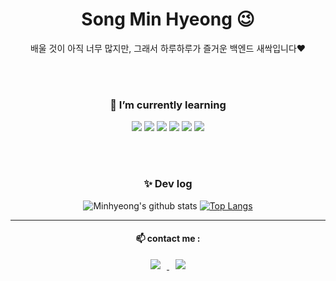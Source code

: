 <!-- <div align=center><img src="https://capsule-render.vercel.app/api?type=waving&color=auto&height=250&section=header&text=Hi,%20I'm%20Minhyeong!&fontSize=90" /></div>
 -->
<div align=center><h1>Song Min Hyeong 😉</h1></div>

<div align=center><span>배울 것이 아직 너무 많지만, 그래서 하루하루가 즐거운 백엔드 새싹입니다♥️ </span></div>


<div align=center> 
  
 
 
  <br><br>
  
### 🌱 I’m currently learning

  <img src="https://img.shields.io/badge/javascript-F7DF1E?style=for-the-badge&logo=javascript&logoColor=black"> 
  <img src="https://img.shields.io/badge/Node.js-339933?style=for-the-badge&logo=Node.js&logoColor=white">
  <img src="https://img.shields.io/badge/Express-000000?style=for-the-badge&logo=Express&logoColor=white"> 
  <img src="https://img.shields.io/badge/mysql-4479A1?style=for-the-badge&logo=mysql&logoColor=white">
   <img src="https://img.shields.io/badge/jest-C21325?style=for-the-badge&logo=jest&logoColor=white">
   <img src="https://img.shields.io/badge/typescript-3178C6?style=for-the-badge&logo=typescript&logoColor=white"> <br>
<!--   <img src="https://img.shields.io/badge/socket.io-010101?style=for-the-badge&logo=socket.io&logoColor=white">
  <img src="https://img.shields.io/badge/aws EC2-FF9900?style=for-the-badge&logo=awsEC2&logoColor=white">
  <img src="https://img.shields.io/badge/docker-2496ED?style=for-the-badge&logo=docker&logoColor=white">
  <img src="https://img.shields.io/badge/jest-C21325?style=for-the-badge&logo=jest&logoColor=white">
  <img src="https://img.shields.io/badge/typescript-3178C6?style=for-the-badge&logo=typescript&logoColor=white">
 -->
  <!--
  <img src="https://img.shields.io/badge/표시할이름-색상?style=for-the-badge&logo=기술스택아이콘&logoColor=white">
  로고 기본 색상 확인: https://simpleicons.org/
  -->  

  <br><br>
  
### ✨ Dev log
    
![Minhyeong's github stats](https://github-readme-stats.vercel.app/api?username=Minhyeong-S&show_icons=true&theme=radical) [![Top Langs](https://github-readme-stats.vercel.app/api/top-langs/?username=Minhyeong-S&layout=compact&theme=dracula)](https://github.com/metleeha)  

  
  

  
<hr>
 
#### 📫 contact me : <br>

 
<!-- 
[![hits](https://hits.seeyoufarm.com/api/count/incr/badge.svg?url=https%3A%2F%2Fgithub.com%2Fohbyul&count_bg=%237A7A7A&title_bg=%23FFADCC&icon=reverbnation.svg&icon_color=%23FF0000&title=hits&edge_flat=false)](https://hits.seeyoufarm.com)
![followers](https://img.shields.io/github/followers/ohbyul?style=social) -->


<a href="https://www.notion.so/Home-355200dabb9747fa93658bee658e23d2/">
    <img 
        src="https://camo.githubusercontent.com/fd851e482132b7e23b31cbd357033c4823929e44689c9868de438c884c12cb0f/68747470733a2f2f696d672e736869656c64732e696f2f62616467652f2d4e6f74696f6e2d3932613864313f6c6f676f3d6e6f74696f6e266c6f676f436f6c6f723d7768697465266c696e6b3d68747470733a2f2f7777772e6e6f74696f6e2e736f2f42696f2d3130356233653364653664653439663062616264336339653466336533633735"
        style="height : auto; margin-left : 10px; margin-right : 10px;"/>
</a> <a href="mailto:alsuddl25@icloud.com">
    <img 
        src="https://img.shields.io/badge/Gmail-d14836?style=flat-square&logo=Gmail&logoColor=white&link=mailto:alsuddl25@icloud.com"
        style="height : auto; margin-left : 10px; margin-right : 10px;"/>
</a>

</div>



<!--
**Minhyeong-S/Minhyeong-S** is a ✨ _special_ ✨ repository because its `README.md` (this file) appears on your GitHub profile.

Here are some ideas to get you started:

- 🔭 I’m currently working on ...
- 🌱 I’m currently learning ...
- 👯 I’m looking to collaborate on ...
- 🤔 I’m looking for help with ...
- 💬 Ask me about ...
- 📫 How to reach me: ...
- 😄 Pronouns: ...
- ⚡ Fun fact: ...
-->
